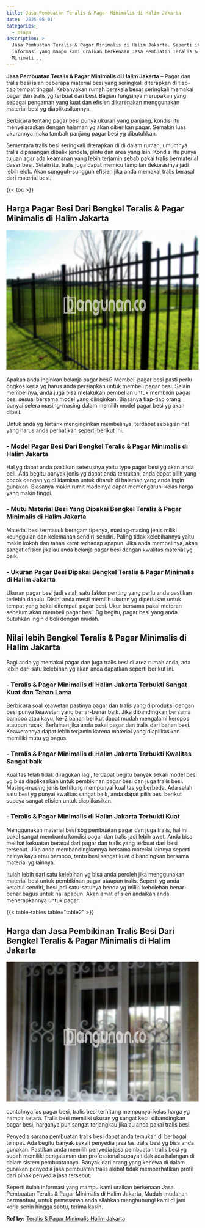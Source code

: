 ```yaml
---
title: Jasa Pembuatan Teralis & Pagar Minimalis di Halim Jakarta
date: '2025-05-01'
categories:
  - biaya
description: >-
  Jasa Pembuatan Teralis & Pagar Minimalis di Halim Jakarta. Seperti itulah
  informasi yang mampu kami uraikan berkenaan Jasa Pembuatan Teralis & Pagar
  Minimali...
---
```


**Jasa Pembuatan Teralis & Pagar Minimalis di Halim Jakarta** – Pagar dan tralis besi ialah beberapa material besi yang seringkali diterapkan di tiap-tiap tempat tinggal. Kebanyakan rumah berskala besar seringkali memakai pagar dan tralis yg terbuat dari besi. Bagian fungsinya merupakan yang sebagai pengaman yang kuat dan efisien dikarenakan menggunakan material besi yg diaplikasikannya.

Berbicara tentang pagar besi punya ukuran yang panjang, kondisi itu menyelaraskan dengan halaman yg akan diberikan pagar. Semakin luas ukurannya maka tambah panjang pagar besi yg dibutuhkan.

Sementara tralis besi seringkali diterapkan di di dalam rumah, umumnya tralis dipasangan dibalik jendela, pintu dan area yang lain. Kondisi itu punya tujuan agar ada keamanan yang lebih terjamin sebab pakai tralis bermaterial dasar besi. Selain itu, tralis juga dapat memicu tampilan dekorasinya jadi lebih elok. Akan sungguh-sungguh efisien jika anda memakai tralis berasal dari material besi.

{{< toc >}}

## Harga Pagar Besi Dari Bengkel Teralis & Pagar Minimalis di Halim Jakarta

![Jasa Pembuatan Teralis & Pagar Minimalis di Halim Jakarta](/images/pagar-minimalis-murah-24.png)

Apakah anda inginkan belanja pagar besi? Membeli pagar besi pasti perlu ongkos kerja yg harus anda persiapkan untuk membeli pagar besi. Selain membelinya, anda juga bisa melakukan pembelian untuk membikin pagar besi sesuai bersama model yang diinginkan. Biasanya tiap-tiap orang punyai selera masing-masing dalam memilih model pagar besi yg akan dibeli.

Untuk anda yg tertarik menginginkan membelinya, terdapat sebagian hal yang harus anda perhatikan seperti berikut ini:
### \- Model Pagar Besi Dari Bengkel Teralis & Pagar Minimalis di Halim Jakarta

Hal yg dapat anda pastikan seterusnya yaitu type pagar besi yg akan anda beli. Ada begitu banyak jenis yg dapat anda tentukan, anda dapat pilih yang cocok dengan yg di idamkan untuk ditaruh di halaman yang anda ingin gunakan. Biasanya makin rumit modelnya dapat memengaruhi kelas harga yang makin tinggi.

### \- Mutu Material Besi Yang Dipakai Bengkel Teralis & Pagar Minimalis di Halim Jakarta

Material besi termasuk beragam tipenya, masing-masing jenis miliki keunggulan dan kelemahan sendiri-sendiri. Paling tidak kelebihannya yaitu makin kokoh dan tahan karat terhadap apapun. Jika anda membelinya, akan sangat efisien jikalau anda belanja pagar besi dengan kwalitas material yg baik.

### \- Ukuran Pagar Besi Dipakai Bengkel Teralis & Pagar Minimalis di Halim Jakarta

Ukuran pagar besi jadi salah satu faktor penting yang perlu anda pastikan terlebih dahulu. Disini anda mesti memilih ukuran yg diperlukan untuk tempat yang bakal ditempati pagar besi. Ukur bersama pakai meteran sebelum akan membeli pagar besi. Dg begitu, pagar besi yang anda butuhkan ingin dibeli dengan mudah.

## Nilai lebih Bengkel Teralis & Pagar Minimalis di Halim Jakarta

Bagi anda yg memakai pagar dan juga tralis besi di area rumah anda, ada lebih dari satu kelebihan yg akan anda dapatkan seperti berikut ini.

### \- Teralis & Pagar Minimalis di Halim Jakarta Terbukti Sangat Kuat dan Tahan Lama

Berbicara soal keawetan pastinya pagar dan tralis yang diproduksi dengan besi punya keawetan yang benar-benar baik. Jika dibandingkan bersama bamboo atau kayu, ke-2 bahan berikut dapat mudah mengalami keropos ataupun rusak. Berlainan jika anda pakai pagar dan tralis dari bahan besi. Keawetannya dapat lebih terjamin karena material yang diaplikasikan memiliki mutu yg bagus.

### \- Teralis & Pagar Minimalis di Halim Jakarta Terbukti Kwalitas Sangat baik

Kualitas telah tidak diragukan lagi, terdapat begitu banyak sekali model besi yg bisa diaplikasikan untuk pembikinan pagar besi dan juga tralis besi. Masing-masing jenis terhitung mempunyai kualitas yg berbeda. Ada salah satu besi yg punyai kwalitas sangat baik, anda dapat pilih besi berikut supaya sangat efisien untuk diaplikasikan.

### \- Teralis & Pagar Minimalis di Halim Jakarta Terbukti Kuat

Menggunakan material besi sbg pembuatan pagar dan juga tralis, hal ini bakal sangat membantu kondisi pagar dan tralis jadi lebih awet. Anda bisa melihat kekuatan berasal dari pagar dan tralis yang terbuat dari besi tersebut. Jika anda membandingkannya bersama material lainnya seperti halnya kayu atau bamboo, tentu besi sangat kuat dibandingkan bersama material yg lainnya.

Itulah lebih dari satu kelebihan yg bisa anda peroleh jika menggunakan material besi untuk pembikinan pagar ataupun tralis. Seperti yg anda ketahui sendiri, besi jadi satu-satunya benda yg miliki kebolehan benar-benar bagus untuk hal apapun. Akan amat efisien andaikan anda menerapkannya untuk pagar.

{{< table-tables table="table2" >}}

## Harga dan Jasa Pembikinan Tralis Besi Dari Bengkel Teralis & Pagar Minimalis di Halim Jakarta

![Jasa Pembuatan Teralis & Pagar Minimalis di Halim Jakarta](/images/teralis-minimalis-murah-06.png)

contohnya las pagar besi, tralis besi terhitung mempunyai kelas harga yg hampir setara. Tralis besi memiliki ukuran yg sangat kecil dibandingkan pagar besi, harganya pun sangat terjangkau jikalau anda pakai tralis besi.

Penyedia sarana pembuatan tralis besi dapat anda temukan di berbagai tempat. Ada begitu banyak sekali penyedia jasa las tralis besi yg bisa anda gunakan. Pastikan anda memilih penyedia jasa pembuatan tralis besi yg sudah memiliki pengalaman dan professional supaya tidak ada halangan di dalam sistem pembuatannya. Banyak dari orang yang kecewa di dalam gunakan penyedia jasa pembuatan tralis akibat tidak memperhatikan profil dari pihak penyedia jasa tersebut.

Seperti itulah informasi yang mampu kami uraikan berkenaan Jasa Pembuatan Teralis & Pagar Minimalis di Halim Jakarta, Mudah-mudahan bermanfaat, untuk pemesanan anda silahkan menghubungi kami di jam kerja senin hingga sabtu, terima kasih.

**Ref by:** [Teralis & Pagar Minimalis Halim Jakarta](https://id.wikipedia.org/wiki/Teralis)
